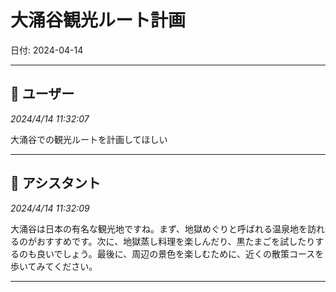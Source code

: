 # 大涌谷観光ルート計画

日付: 2024-04-14

---

## 👤 ユーザー
*2024/4/14 11:32:07*

大涌谷での観光ルートを計画してほしい

---

## 🤖 アシスタント
*2024/4/14 11:32:09*

大涌谷は日本の有名な観光地ですね。まず、地獄めぐりと呼ばれる温泉地を訪れるのがおすすめです。次に、地獄蒸し料理を楽しんだり、黒たまごを試したりするのも良いでしょう。最後に、周辺の景色を楽しむために、近くの散策コースを歩いてみてください。

---
